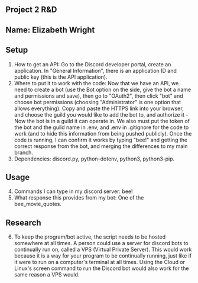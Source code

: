 Project 2 R&D
---
Name: Elizabeth Wright
---

Setup
---
1. How to get an API: Go to the Discord developer portal, create an application. In "General Information", there is an application ID and public key (this is the API application).
2. Where to put it to work with the code: Now that we have an APi, we need to create a bot (use the Bot option on the side, give the bot a name and permissions and save), then go to "OAuth2", then click "bot" and choose bot permissions (choosing "Administrator" is one option that allows everything). Copy and paste the HTTPS link into your browser, and choose the guild you would like to add the bot to, and authorize it - Now the bot is in a guild it can operate in. We also must put the token of the bot and the guild name in .env, and .env in .gitignore for the code to work (and to hide this information from being pushed publicly). Once the code is running, I can confirm it works by typing "bee!" and getting the correct response from the bot, and merging the differences to my main branch.
3. Dependencies: discord.py, python-dotenv, python3, python3-pip. 

Usage
---

4. Commands I can type in my discord server: bee!
5. What response this provides from my bot: One of the bee_movie_quotes.

Research
---

6. To keep the program/bot active, the script needs to be hosted somewhere at all times. A person could use a server for discord bots to continually run on, called a VPS (Virtual Private Server). This would work because it is a way for your program to be continually running, just like if it were to run on a computer's terminal at all times. Using the Cloud or Linux's screen command to run the Discord bot would also work for the same reason a VPS would.

